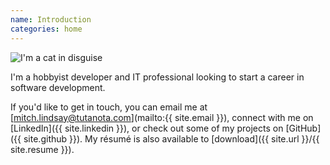 ```yaml
---
name: Introduction
categories: home
---
```


<img src="{{ site.url }}/{{ site.picture }}" alt="I'm a cat in disguise" class="img-rounded">

I'm a hobbyist developer and IT professional looking to start a career in
software development.

If you'd like to get in touch, you can email me at [mitch.lindsay@tutanota.com](mailto:{{ site.email }}),
connect with me on [LinkedIn]({{ site.linkedin }}), or check out some of my
projects on [GitHub]({{ site.github }}). My résumé is also available to
[download]({{ site.url }}/{{ site.resume }}).
